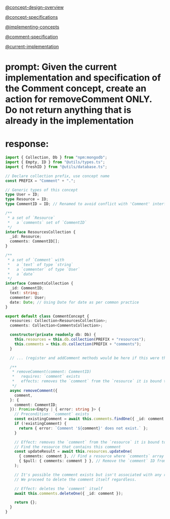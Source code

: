 [@concept-design-overview](../../background/concept-design-overview.md)

[@concept-specifications](../../background/concept-specifications.md)

[@implementing-concepts](../../background/implementing-concepts.md)

[@comment-specification](specification.md)

[@current-implementation](../../../src/concepts/Comment/CommentConcept.ts)

# prompt: Given the current implementation and specification of the Comment concept, create an action for removeComment ONLY. Do not return anything that is already in the implementation

# response:

```typescript
import { Collection, Db } from "npm:mongodb";
import { Empty, ID } from "@utils/types.ts";
import { freshID } from "@utils/database.ts"; 

// Declare collection prefix, use concept name
const PREFIX = "Comment" + ".";

// Generic types of this concept
type User = ID;
type Resource = ID;
type CommentID = ID; // Renamed to avoid conflict with 'Comment' interface

/**
 * a set of `Resource`
 *   a `comments` set of `CommentID`
 */
interface ResourcesCollection {
  _id: Resource;
  comments: CommentID[];
}

/**
 * a set of `Comment` with
 *   a `text` of type `string`
 *   a `commenter` of type `User`
 *   a `date`
 */
interface CommentsCollection {
  _id: CommentID;
  text: string;
  commenter: User;
  date: Date; // Using Date for date as per common practice
}

export default class CommentConcept {
  resources: Collection<ResourcesCollection>;
  comments: Collection<CommentsCollection>;

  constructor(private readonly db: Db) {
    this.resources = this.db.collection(PREFIX + "resources");
    this.comments = this.db.collection(PREFIX + "comments");
  }

  // ... (register and addComment methods would be here if this were the full class)

  /**
   * removeComment(comment: CommentID)
   *   requires: `comment` exists
   *   effects: removes the `comment` from the `resource` it is bound to and deletes it
   */
  async removeComment({
    comment,
  }: {
    comment: CommentID;
  }): Promise<Empty | { error: string }> {
    // Precondition: `comment` exists
    const existingComment = await this.comments.findOne({ _id: comment });
    if (!existingComment) {
      return { error: `Comment '${comment}' does not exist.` };
    }

    // Effect: removes the `comment` from the `resource` it is bound to
    // Find the resource that contains this comment
    const updateResult = await this.resources.updateOne(
      { comments: comment }, // Find a resource where `comments` array contains this `comment` ID
      { $pull: { comments: comment } }, // Remove the `comment` ID from that resource's array
    );

    // It's possible the comment exists but isn't associated with any resource (e.g., if resource was deleted separately)
    // We proceed to delete the comment itself regardless.

    // Effect: deletes the `comment` itself
    await this.comments.deleteOne({ _id: comment });

    return {};
  }
}
```